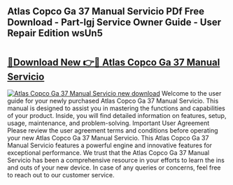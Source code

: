 ## Atlas Copco Ga 37 Manual Servicio PDf Free Download - Part-lgj Service Owner Guide - User Repair Edition wsUn5

# <h2><a href="http://bc6708.oget.top/?id=Atlas+Copco+Ga+37+Manual+Servicio">🔗Download New 👉🔴 Atlas Copco Ga 37 Manual Servicio</a></h2>

[![Atlas Copco Ga 37 Manual Servicio new download](https://i.imgur.com/5g1atiW.png)](http://bc6708.oget.top/?id=Atlas+Copco+Ga+37+Manual+Servicio)
Welcome to the user guide for your newly purchased Atlas Copco Ga 37 Manual Servicio. This manual is designed to assist you in mastering the functions and capabilities of your product. Inside, you will find detailed information on features, setup, usage, maintenance, and problem-solving. Important User Agreement Please review the user agreement terms and conditions before operating your new Atlas Copco Ga 37 Manual Servicio. This Atlas Copco Ga 37 Manual Servicio features a powerful engine and innovative features for exceptional performance. We trust that the Atlas Copco Ga 37 Manual Servicio has been a comprehensive resource in your efforts to learn the ins and outs of your new device. In case of any queries or concerns, feel free to reach out to our customer service.
